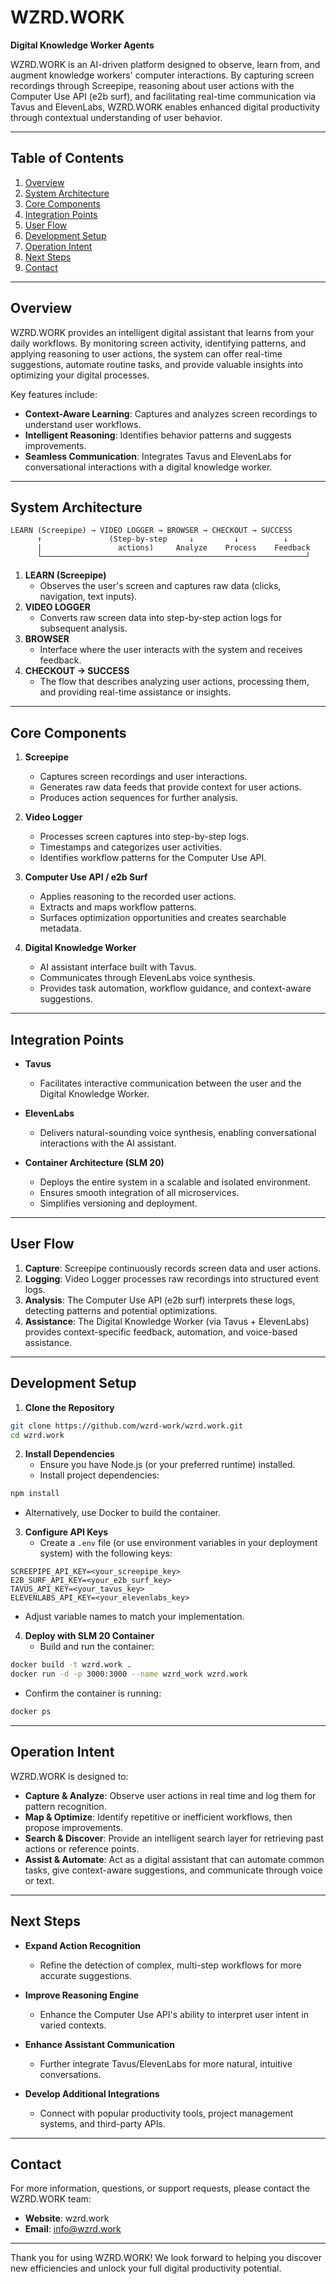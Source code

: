 # WZRD.WORK

**Digital Knowledge Worker Agents**

WZRD.WORK is an AI-driven platform designed to observe, learn from, and augment knowledge workers' computer interactions. By capturing screen recordings through Screepipe, reasoning about user actions with the Computer Use API (e2b surf), and facilitating real-time communication via Tavus and ElevenLabs, WZRD.WORK enables enhanced digital productivity through contextual understanding of user behavior.

---

## Table of Contents
1. [Overview](#overview)
2. [System Architecture](#system-architecture)
3. [Core Components](#core-components)
4. [Integration Points](#integration-points)
5. [User Flow](#user-flow)
6. [Development Setup](#development-setup)
7. [Operation Intent](#operation-intent)
8. [Next Steps](#next-steps)
9. [Contact](#contact)

---

## Overview

WZRD.WORK provides an intelligent digital assistant that learns from your daily workflows. By monitoring screen activity, identifying patterns, and applying reasoning to user actions, the system can offer real-time suggestions, automate routine tasks, and provide valuable insights into optimizing your digital processes.

Key features include:
- **Context-Aware Learning**: Captures and analyzes screen recordings to understand user workflows.
- **Intelligent Reasoning**: Identifies behavior patterns and suggests improvements.
- **Seamless Communication**: Integrates Tavus and ElevenLabs for conversational interactions with a digital knowledge worker.

---

## System Architecture

```
LEARN (Screepipe) → VIDEO LOGGER → BROWSER → CHECKOUT → SUCCESS
      ↑               (Step-by-step     ↓         ↓          ↓
      |                 actions)     Analyze    Process    Feedback
      └───────────────────────────────────────────────────────────┘
```

1. **LEARN (Screepipe)**
   - Observes the user's screen and captures raw data (clicks, navigation, text inputs).
2. **VIDEO LOGGER**
   - Converts raw screen data into step-by-step action logs for subsequent analysis.
3. **BROWSER**
   - Interface where the user interacts with the system and receives feedback.
4. **CHECKOUT → SUCCESS**
   - The flow that describes analyzing user actions, processing them, and providing real-time assistance or insights.

---

## Core Components

1. **Screepipe**
   - Captures screen recordings and user interactions.
   - Generates raw data feeds that provide context for user actions.
   - Produces action sequences for further analysis.

2. **Video Logger**
   - Processes screen captures into step-by-step logs.
   - Timestamps and categorizes user activities.
   - Identifies workflow patterns for the Computer Use API.

3. **Computer Use API / e2b Surf**
   - Applies reasoning to the recorded user actions.
   - Extracts and maps workflow patterns.
   - Surfaces optimization opportunities and creates searchable metadata.

4. **Digital Knowledge Worker**
   - AI assistant interface built with Tavus.
   - Communicates through ElevenLabs voice synthesis.
   - Provides task automation, workflow guidance, and context-aware suggestions.

---

## Integration Points

- **Tavus**
  - Facilitates interactive communication between the user and the Digital Knowledge Worker.

- **ElevenLabs**
  - Delivers natural-sounding voice synthesis, enabling conversational interactions with the AI assistant.

- **Container Architecture (SLM 20)**
  - Deploys the entire system in a scalable and isolated environment.
  - Ensures smooth integration of all microservices.
  - Simplifies versioning and deployment.

---

## User Flow

1. **Capture**: Screepipe continuously records screen data and user actions.
2. **Logging**: Video Logger processes raw recordings into structured event logs.
3. **Analysis**: The Computer Use API (e2b surf) interprets these logs, detecting patterns and potential optimizations.
4. **Assistance**: The Digital Knowledge Worker (via Tavus + ElevenLabs) provides context-specific feedback, automation, and voice-based assistance.

---

## Development Setup

1. **Clone the Repository**

```bash
git clone https://github.com/wzrd-work/wzrd.work.git
cd wzrd.work
```

2. **Install Dependencies**
   - Ensure you have Node.js (or your preferred runtime) installed.
   - Install project dependencies:

```bash
npm install
```

   - Alternatively, use Docker to build the container.

3. **Configure API Keys**
   - Create a `.env` file (or use environment variables in your deployment system) with the following keys:

```
SCREEPIPE_API_KEY=<your_screepipe_key>
E2B_SURF_API_KEY=<your_e2b_surf_key>
TAVUS_API_KEY=<your_tavus_key>
ELEVENLABS_API_KEY=<your_elevenlabs_key>
```

   - Adjust variable names to match your implementation.

4. **Deploy with SLM 20 Container**
   - Build and run the container:

```bash
docker build -t wzrd.work .
docker run -d -p 3000:3000 --name wzrd_work wzrd.work
```

   - Confirm the container is running:

```bash
docker ps
```

---

## Operation Intent

WZRD.WORK is designed to:
- **Capture & Analyze**: Observe user actions in real time and log them for pattern recognition.
- **Map & Optimize**: Identify repetitive or inefficient workflows, then propose improvements.
- **Search & Discover**: Provide an intelligent search layer for retrieving past actions or reference points.
- **Assist & Automate**: Act as a digital assistant that can automate common tasks, give context-aware suggestions, and communicate through voice or text.

---

## Next Steps

- **Expand Action Recognition**
  - Refine the detection of complex, multi-step workflows for more accurate suggestions.

- **Improve Reasoning Engine**
  - Enhance the Computer Use API's ability to interpret user intent in varied contexts.

- **Enhance Assistant Communication**
  - Further integrate Tavus/ElevenLabs for more natural, intuitive conversations.

- **Develop Additional Integrations**
  - Connect with popular productivity tools, project management systems, and third-party APIs.

---

## Contact

For more information, questions, or support requests, please contact the WZRD.WORK team:
- **Website**: wzrd.work
- **Email**: info@wzrd.work

---

Thank you for using WZRD.WORK! We look forward to helping you discover new efficiencies and unlock your full digital productivity potential.
